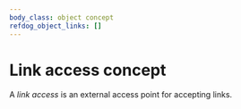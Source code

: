 ```yaml
---
body_class: object concept
refdog_object_links: []
---
```


# Link access concept

<section>

A _link access_ is an external access point for accepting links.

</section>
